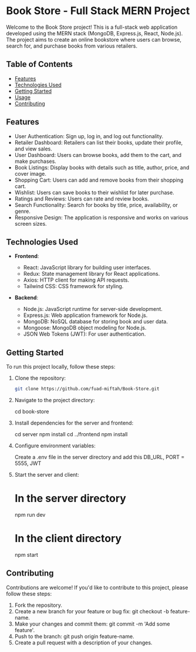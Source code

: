 # Book Store - Full Stack MERN Project

Welcome to the Book Store project! This is a full-stack web application developed using the MERN stack (MongoDB, Express.js, React, Node.js). The project aims to create an online bookstore where users can browse, search for, and purchase books from various retailers.

## Table of Contents

- [Features](#features)
- [Technologies Used](#technologies-used)
- [Getting Started](#getting-started)
- [Usage](#usage)
- [Contributing](#contributing)


## Features

- User Authentication: Sign up, log in, and log out functionality.
- Retailer Dashboard: Retailers can list their books, update their profile, and view sales.
- User Dashboard: Users can browse books, add them to the cart, and make purchases.
- Book Listings: Display books with details such as title, author, price, and cover image.
- Shopping Cart: Users can add and remove books from their shopping cart.
- Wishlist: Users can save books to their wishlist for later purchase.
- Ratings and Reviews: Users can rate and review books.
- Search Functionality: Search for books by title, price, availability, or genre.
- Responsive Design: The application is responsive and works on various screen sizes.

## Technologies Used

- **Frontend**:
  - React: JavaScript library for building user interfaces.
  - Redux: State management library for React applications.
  - Axios: HTTP client for making API requests.
  - Tailwind CSS: CSS framework for styling.

- **Backend**:
  - Node.js: JavaScript runtime for server-side development.
  - Express.js: Web application framework for Node.js.
  - MongoDB: NoSQL database for storing book and user data.
  - Mongoose: MongoDB object modeling for Node.js.
  - JSON Web Tokens (JWT): For user authentication.


## Getting Started

To run this project locally, follow these steps:

1. Clone the repository:

   ```bash
   git clone https://github.com/fuad-miftah/Book-Store.git
2. Navigate to the project directory:
   
   cd book-store
   
4. Install dependencies for the server and frontend:

    cd server
    npm install
    cd ../frontend
    npm install

5. Configure environment variables:

    Create a .env file in the server directory and add this
        DB_URL, 
        PORT = 5555, 
        JWT 
6. Start the server and client:

    # In the server directory
    npm run dev

    # In the client directory
    npm start

## Contributing
Contributions are welcome! If you'd like to contribute to this project, please follow these steps:

1. Fork the repository.
2. Create a new branch for your feature or bug fix: git checkout -b feature-name.
3. Make your changes and commit them: git commit -m 'Add some feature'.
4. Push to the branch: git push origin feature-name.
5. Create a pull request with a description of your changes.
   
